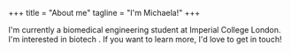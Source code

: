 +++
title = "About me"
tagline = "I'm Michaela!"
+++

I'm currently a biomedical engineering student at Imperial College London. I'm interested in biotech . If you want to learn more, I'd love to get in touch!
